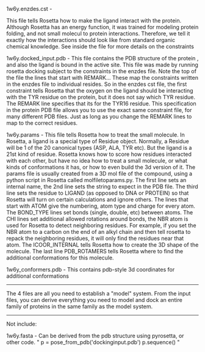 1w6y.enzdes.cst -

This file tells Rosetta how to make the ligand interact with the protein. Although Rosetta has an energy function, it was trained for modeling protein folding, and not small molecul to protein interactions. Therefore, we tell it exactly how the interactions should look like from standard organic chemical knowledge. See inside the file for more details on the constraints

1w6y.docked_input.pdb -
This file contains the PDB structure of the protein , and also the ligand is bound in the active site. This file was made by running rosetta docking subject to the constraints in the enzdes file. Note the top of the file the lines that start with REMARK... These map the constraints written in the enzdes file to individual resides. So in the enzdes cst file, the first constraint tells Rosetta that the oxygen on the ligand should be interacting with the TYR residue on the protein, but it does not say which TYR residue. The REMARK line specifies that its for the TYR16 residue. This specification in the protein PDB file allows you to use the exact same constraint file, for many different PDB files. Just as long as you change the REMARK lines to map to the correct residues.

1w6y.params -
This file tells Rosetta how to treat the small molecule. In Rosetta, a ligand is a special type of Residue object. Normally, a Residue will be 1 of the 20 canonical types (ASP, ALA, TYR etc). But the ligand is a 21st kind of residue. Rosetta knows how to score how residues interacted with each other, but have no idea how to treat a small molecule, or what kinds of conformations it has, or how to even build the 3d version of it. The params file is usually created from a 3D mol file of the compound, using a python script in Rosetta called  molfiletoparams.py.
The first line sets an internal name, the 2nd line sets the string to expect in the PDB file. The third line sets the residue to LIGAND (as opposed to DNA or PROTEIN) so that Rosetta will turn on certain calculations and ignore others. The lines that start with ATOM give the numbering, atom type and charge for every atom. The BOND_TYPE lines set bonds (single, double, etc) between atoms. The CHI lines set additional allowed rotations around bonds, the NBR atom is used for Rosetta to detect neighboring residues. For example, if you set the NBR atom to a carbon on the end of an alkyl chain and then tell rosetta to repack the neighboring residues, it will only find the residues near that atom. The ICOOR_INTERNAL tells Rosetta how to create the 3D shape of the molecule. The last line PDB_ROTAMERS tells Rosetta where to find the additional conformations for this molecule.

1w6y_conformers.pdb -
This contains pdb-style 3d coordinates for additional conformations

_____________________________________________________________________
The 4 files are all you need to establish a "model" system. From the input files, you can derive everything you need to model and dock an entire family of proteins in the same family as the model system.
_____________________________________________________________________

Not include:

1w6y.fasta - Can be derived from the pdb structure using pyrosetta, or other code.
" p = pose_from_pdb('dockinginput.pdb') 
  p.sequence()
"